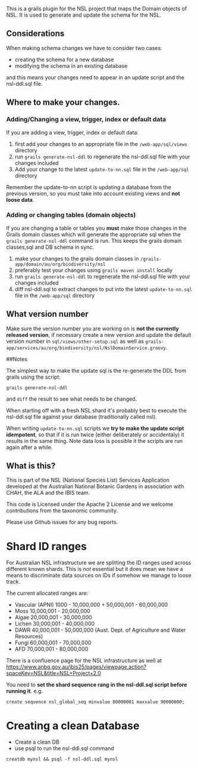 This is a grails plugin for the NSL project that maps the Domain objects of NSL. It is used to generate and update the
schema for the NSL.

## Considerations

When making schema changes we have to consider two cases:

- creating the schema for a new database
- modifying the schema in an existing database

and this means your changes need to appear in an update script and the nsl-ddl.sql file.
 
## Where to make your changes.

### Adding/Changing a view, trigger, index or default data 

If you are adding a view, trigger, index or default data:
 1. first add your changes to an appropriate file in the `/web-app/sql/views` directory
 1. run `grails generate-nsl-ddl` to regenerate the nsl-ddl.sql file with your changes included
 1. Add your change to the latest `update-to-nn.sql` file in the `/web-app/sql` directory

Remember the update-to-nn script is updating a database from the previous version, so you must take into account existing
views and **not loose data**.

### Adding or changing tables (domain objects)

If you are changing a table or tables you **must** make those changes in the Grails domain classes which will 
generate the appropriate sql when the `grails generate-nsl-ddl` command is run. This keeps the grails domain
classes,sql and DB schema in sync.

 1. make your changes to the grails domain classes in `/grails-app/domain/au/org/biodiversity/nsl`
 1. preferably test your changes using `grails maven install` locally
 1. run `grails generate-nsl-ddl` to regenerate the nsl-ddl.sql file with your changes included
 1. diff nsl-ddl.sql to extract changes to put into the latest `update-to-nn.sql` file in the `/web-app/sql` directory

## What version number

Make sure the version number you are working on is **not the currently released version**, if necessary create a new
version and update the default version number in `sql/views/other-setup.sql` as well as 
`grails-app/services/au/org/biodiversity/nsl/NslDomainService.groovy`.

##Notes

The simplest way to make the update sql is the re-generate the DDL from grails using the script:

`grails generate-nsl-ddl`

and `diff` the result to see what needs to be changed.

When starting off with a fresh NSL shard it's probably best to execute the nsl-ddl.sql file against your database 
(traditionally called nsl).

When writing `update-to-nn.sql` scripts we **try to make the update script idempotent**, so that if it is run twice (either 
deliberately or accidentaly) it results in the same thing. Note data loss is possible it the scripts are run again after 
a while.

## What is this?

This is part of the NSL (National Species List) Services Application developed at the Australian National Botanic Gardens in
association with CHAH, the ALA and the IBIS team.

This code is Licensed under the Apache 2 License and we welcome contributions from the taxonomic community.

Please use Github issues for any bug reports.

Shard ID ranges
====

For Australian NSL infrastructure we are splitting the ID ranges used across different known shards. This is *not* essential
but it does mean we have a means to discriminate data sources on IDs if somehow we manage to loose track.

The current allocated ranges are:

* Vascular (APNI) 1000 - 10,000,000 + 50,000,001 - 60,000,000
* Moss 10,000,001 - 20,000,000
* Algae 20,000,001 - 30,000,000
* Lichen 30,000,001 - 40,000,000
* DAWR 40,000,001 - 50,000,000 (Aust. Dept. of Agriculture and Water Resources)
* Fungi 60,000,001 - 70,000,000
* AFD 70,000,001 - 80,000,000

There is a confluence page for the NSL infrastructure as well at https://www.anbg.gov.au/ibis25/pages/viewpage.action?spaceKey=NSL&title=NSL+Project+2.0

You need to **set the shard sequence rang in the nsl-ddl.sql script before running it**. e.g.

`create sequence nsl_global_seq minvalue 80000001 maxvalue 90000000;`

Creating a clean Database
====

* Create a clean DB
* use psql to run the nsl-ddl.sql command

`creatdb mynsl && psql -f nsl-ddl.sql mynsl` 